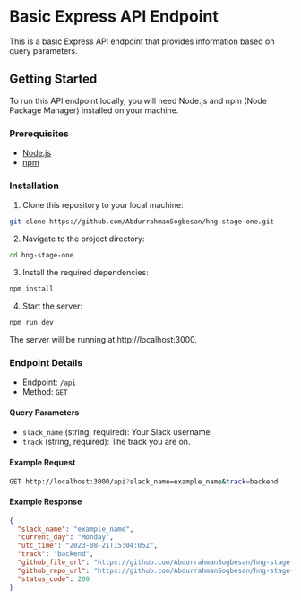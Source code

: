 # Basic Express API Endpoint

This is a basic Express API endpoint that provides information based on query parameters.

## Getting Started

To run this API endpoint locally, you will need Node.js and npm (Node Package Manager) installed on your machine.

### Prerequisites

- [Node.js](https://nodejs.org/)
- [npm](https://www.npmjs.com/)

### Installation

1. Clone this repository to your local machine:

```bash
git clone https://github.com/AbdurrahmanSogbesan/hng-stage-one.git
```

2. Navigate to the project directory:
```bash
cd hng-stage-one
```

3. Install the required dependencies:

```bash
npm install
```

4. Start the server:

```bash
npm run dev
```

The server will be running at http://localhost:3000.

### Endpoint Details
- Endpoint: `/api`
- Method: `GET`

#### Query Parameters
- `slack_name` (string, required): Your Slack username.
- `track` (string, required): The track you are on.

#### Example Request
```bash
GET http://localhost:3000/api?slack_name=example_name&track=backend
```

#### Example Response
```json
{
  "slack_name": "example_name",
  "current_day": "Monday",
  "utc_time": "2023-08-21T15:04:05Z",
  "track": "backend",
  "github_file_url": "https://github.com/AbdurrahmanSogbesan/hng-stage-one/blob/main/app.js",
  "github_repo_url": "https://github.com/AbdurrahmanSogbesan/hng-stage-one",
  "status_code": 200
}
```
